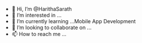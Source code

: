 - 👋 Hi, I’m @HarithaSarath
- 👀 I’m interested in ...
- 🌱 I’m currently learning ...Mobile App Development
- 💞️ I’m looking to collaborate on ...
- 📫 How to reach me ...

<!---
HarithaSarath/HarithaSarath is a ✨ special ✨ repository because its `README.md` (this file) appears on your GitHub profile.
You can click the Preview link to take a look at your changes.
--->
